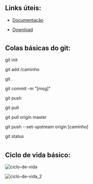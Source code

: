 ## Links úteis:

- [Documentação](https://git-scm.com/docs)

- [Download](https://git-scm.com/downloads)
#
## Colas básicas do git:
git init

git add /caminho

git .

git commit -m "[msg]"

git push

git pull

git pull origin master

git push --set-upstream origin [caminho]

git status

#
## Ciclo de vida básico:

![ciclo-de-vida](https://imgur.com/35pQvKk.png)

![ciclo-de-vida_2](https://imgur.com/I8TCE1w.png)
